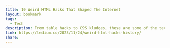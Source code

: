 ```yaml
---
title: 10 Weird HTML Hacks That Shaped The Internet
layout: bookmark
tags:
  - Tech
description: From table hacks to CSS kludges, these are some of the techniques that helped web developers get their fancy pages on the internet.
link: https://tedium.co/2023/11/24/weird-html-hacks-history/
share:
---
```


